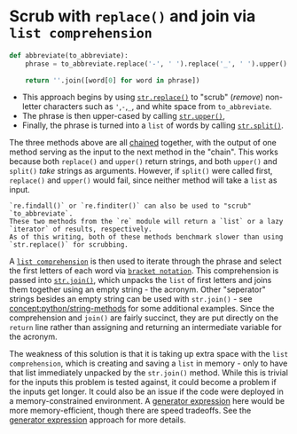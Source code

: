# Scrub with `replace()` and join via `list comprehension`

```python
def abbreviate(to_abbreviate):
    phrase = to_abbreviate.replace('-', ' ').replace('_', ' ').upper().split()
    
    return ''.join([word[0] for word in phrase])
```

-  This approach begins by using  [`str.replace()`][str-replace] to "scrub" (_remove_) non-letter characters such as `'`,`-`,`_`, and white space from `to_abbreviate`.
- The phrase is then upper-cased by calling [`str.upper()`][str-upper],
- Finally, the phrase is turned into a `list` of words by calling [`str.split()`][str-split].

The three methods above are all [chained][chaining] together, with the output of one method serving as the input to the next method in the "chain".
This works because both `replace()` and `upper()` return strings, and both `upper()` and `split()` _take_ strings as arguments.
However, if `split()` were called first, `replace()` and `upper()` would fail, since neither method will take a `list` as input.


~~~~exercism/note
`re.findall()` or `re.finditer()` can also be used to "scrub" `to_abbreviate`.
These two methods from the `re` module will return a `list` or a lazy `iterator` of results, respectively.
As of this writing, both of these methods benchmark slower than using `str.replace()` for scrubbing.
~~~~


A [`list comprehension`][list comprehension] is then used to iterate through the phrase and select the first letters of each word via [`bracket notation`][subscript notation].
This comprehension is passed into [`str.join()`][str-join], which unpacks the `list` of first letters and joins them together using an empty string - the acronym.
Other "seperator" strings besides an empty string can be used with `str.join()` - see [concept:python/string-methods]() for some additional examples.
Since the comprehension and `join()` are fairly succinct, they are put directly on the `return` line rather than assigning and returning an intermediate variable for the acronym.


The weakness of this solution is that it is taking up extra space with the `list comprehension`, which is creating and saving a `list` in memory - only to have that list immediately unpacked by the `str.join()` method.
While this is trivial for the inputs this problem is tested against, it could become a problem if the inputs get longer.
It could also be an issue if the code were deployed in a memory-constrained environment.
A [generator expression][generator-expression] here would be more memory-efficient, though there are speed tradeoffs.
See the [generator expression][approach-generator-expression] approach for more details.

[approach-generator-expression]: https://exercism.org/tracks/python/exercises/acronym/approaches/generator-expression
[chaining]: https://pyneng.readthedocs.io/en/latest/book/04_data_structures/method_chaining.html
[generator-expression]: https://dbader.org/blog/python-generator-expressions
[list comprehension]: https://treyhunner.com/2015/12/python-list-comprehensions-now-in-color/
[str-join]: https://docs.python.org/3/library/stdtypes.html#str.join
[str-replace]: https://docs.python.org/3/library/stdtypes.html#str.replace
[str-split]: https://docs.python.org/3/library/stdtypes.html#str.split
[str-upper]: https://docs.python.org/3/library/stdtypes.html#str.upper
[subscript notation]: https://docs.python.org/3/glossary.html#term-slice
